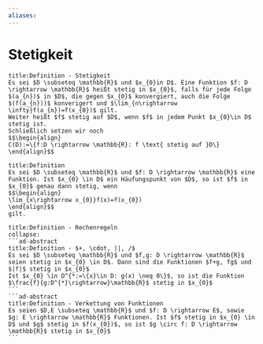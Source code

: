 ```yaml
---
aliases: 
---
```

# Stetigkeit 
```ad-abstract
title:Definition - Stetigkeit
Es sei $D \subseteq \mathbb{R}$ und $x_{0}in D$. Eine Funktion $f: D \rightarrow \mathbb{R}$ heißt stetig in $x_{0}$, falls für jede Folge $(a_{n})$ in $D$, die gegen $x_{0}$ konvergiert, auch die Folge $(f(a_{n}))$ konverigert und $\lim_{n\rightarrow \infty}f(a_{n})=f(x_{0})$ gilt.
Weiter heißt $f$ stetig auf $D$, wenn $f$ in jedem Punkt $x_{0}\in D$ stetig ist.
Schließlich setzen wir noch
$$\begin{align}
C(D):=\{f:D \rightarrow \mathbb{R}: f \text{ stetig auf }D\}
\end{align}$$
```
```ad-abstract
title:Definition
Es sei $D \subseteq \mathbb{R}$ und $f: D \rightarrow \mathbb{R}$ eine Funktion. Ist $x_{0} \in D$ ein Häufungspunkt von $D$, so ist $f$ in $x_{0}$ genau dann stetig, wenn
$$\begin{align}
\lim_{x\rightarrow x_{0}}f(x)=f(x_{0})
\end{align}$$
gilt.
```
````ad-abstract
title:Definition - Rechenregeln
collapse:
```ad-abstract
title:Definition - $+, \cdot, ||, /$
Es sei $D \subseteq \mathbb{R}$ und $f,g: D \rightarrow \mathbb{R}$ seien stetig in $x_{0} \in D$. Dann sind die Funktionen $f+g, fg$ und $|f|$ stetig in $x_{0}$
Ist $x_{0} \in D^{*:=\{x}\in D: g(x) \neq 0\}$, so ist die Funktion $\frac{f}{g:D^{*}\rightarrow}\mathbb{R}$ stetig in $x_{0}$
```
```ad-abstract
title:Definition - Verkettung von Funktionen
Es seien $D,E \subseteq \mathbb{R}$ und $f: D \rightarrow E$, sowie $g: E \rightarrow \mathbb{R}$ Funktionen. Ist $f$ stetig in $x_{0} \in D$ und $g$ stetig in $f(x_{0})$, so ist $g \circ f: D \rightarrow \mathbb{R}$ stetig in $x_{0}$
```
````

